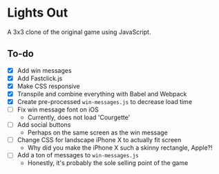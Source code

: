 # Lights Out

A 3x3 clone of the original game using JavaScript.

## To-do
- [X] Add win messages
- [X] Add Fastclick.js
- [X] Make CSS responsive
- [X] Transpile and combine everything with Babel and Webpack
- [X] Create pre-processed `win-messages.js` to decrease load time
- [ ] Fix win message font on iOS
  - Currently, does not load 'Courgette'
- [ ] Add social buttons
  - Perhaps on the same screen as the win message
- [ ] Change CSS for landscape iPhone X to actually fit screen
  - Why did you make the iPhone X such a skinny rectangle, Apple?!
- [ ] Add a ton of messages to `win-messages.js`
  - Honestly, it's probably the sole selling point of the game

